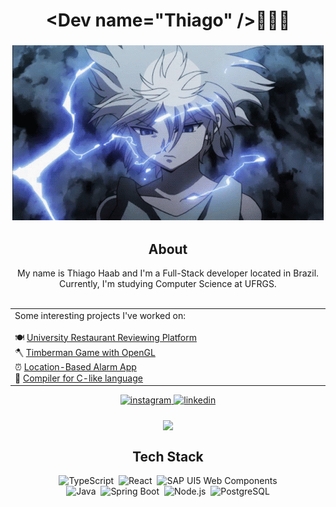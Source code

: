 # <div align="center">\<Dev name="Thiago" \/>👋👋👋</div>   
### <div align="center">![](https://github.com/ThiagoSzz/ThiagoSzz/blob/main/killua-hunter-x-hunter.gif)</div>

## <div align="center"> About </div>
<div align="center">My name is Thiago Haab and I'm a Full-Stack developer located in Brazil. <br> Currently, I'm studying Computer Science at UFRGS. <br><br> </div>

<div align="center"><table>
  <tr>
    <td valign="top" width="50%">
      Some interesting projects I've worked on: <br><br>
      🍽️ <a href="https://github.com/ThiagoSzz/Uni-Food">University Restaurant Reviewing Platform</a> <br>
      🪓 <a href="https://github.com/ThiagoSzz/Timberman-Game">Timberman Game with OpenGL</a> <br>
      ⏰ <a href="https://github.com/ThiagoSzz/LocAlarm">Location-Based Alarm App</a> <br>
      📝 <a href="https://github.com/ThiagoSzz/my-compiler">Compiler for C-like language</a> <br>
    </td>
  </tr>
</table></div>

<div align="center">
<a href="https://instagram.com/haab.thiago" target="_blank">
<img src=https://img.shields.io/badge/instagram-%23000000.svg?&style=for-the-badge&logo=instagram&logoColor=white alt=instagram style="margin-bottom: 5px;" />
</a>
<a href="https://linkedin.com/in/thsantoss" target="_blank">
<img src=https://img.shields.io/badge/linkedin-%231E77B5.svg?&style=for-the-badge&logo=linkedin&logoColor=white alt=linkedin style="margin-bottom: 5px;" />
</a>  
</div> 
 
<br/>

<div align="center">
<img src="https://komarev.com/ghpvc/?username=ThiagoSzz&&style=flat-square" align="center" />
</div>

## <div align="center">Tech Stack </div> 
<div align="center">
  <img src="https://img.shields.io/badge/TypeScript-007ACC?style=for-the-badge&logo=typescript&logoColor=white" alt="TypeScript">&nbsp;
  <img src="https://img.shields.io/badge/react-%2320232a.svg?style=for-the-badge&logo=react&logoColor=%2361DAFB" alt="React">&nbsp;
  <img src="https://img.shields.io/badge/SAP_UI5_Web_Components-0F1689?style=for-the-badge&logo=sap&logoColor=white" alt="SAP UI5 Web Components">
  <br>
  <img src="https://img.shields.io/badge/java-%23ED8B00.svg?style=for-the-badge&logo=openjdk&logoColor=white" alt="Java")>&nbsp;
  <img src="https://img.shields.io/badge/Spring_Boot-6DB33F?style=for-the-badge&logo=spring&logoColor=white" alt="Spring Boot">&nbsp;
  <img src="https://img.shields.io/badge/node.js-6DA55F?style=for-the-badge&logo=node.js&logoColor=white" alt="Node.js">&nbsp;
  <img src="https://img.shields.io/badge/PostgreSQL-336791?style=for-the-badge&logo=postgresql&logoColor=white" alt="PostgreSQL">
</div>
